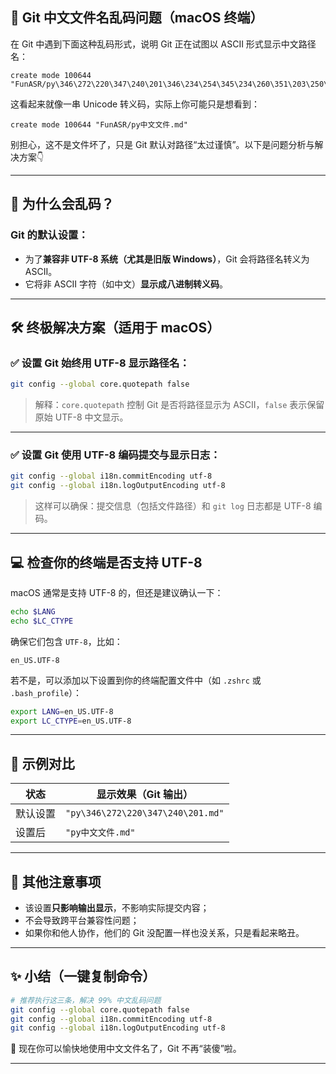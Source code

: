 ## 🧩 Git 中文文件名乱码问题（macOS 终端）

在 Git 中遇到下面这种乱码形式，说明 Git 正在试图以 ASCII 形式显示中文路径名：

```
create mode 100644 "FunASR/py\346\272\220\347\240\201\346\234\254\345\234\260\351\203\250\347\275\262.md"
```

这看起来就像一串 Unicode 转义码，实际上你可能只是想看到：

```
create mode 100644 "FunASR/py中文文件.md"
```

别担心，这不是文件坏了，只是 Git 默认对路径“太过谨慎”。以下是问题分析与解决方案👇

---

## 🧠 为什么会乱码？

### Git 的默认设置：

- 为了**兼容非 UTF-8 系统（尤其是旧版 Windows）**，Git 会将路径名转义为 ASCII。
- 它将非 ASCII 字符（如中文）**显示成八进制转义码**。

---

## 🛠️ 终极解决方案（适用于 macOS）

### ✅ 设置 Git 始终用 UTF-8 显示路径名：

```bash
git config --global core.quotepath false
```

> 解释：`core.quotepath` 控制 Git 是否将路径显示为 ASCII，`false` 表示保留原始 UTF-8 中文显示。

---

### ✅ 设置 Git 使用 UTF-8 编码提交与显示日志：

```bash
git config --global i18n.commitEncoding utf-8
git config --global i18n.logOutputEncoding utf-8
```

> 这样可以确保：提交信息（包括文件路径）和 `git log` 日志都是 UTF-8 编码。

---

## 💻 检查你的终端是否支持 UTF-8

macOS 通常是支持 UTF-8 的，但还是建议确认一下：

```bash
echo $LANG
echo $LC_CTYPE
```

确保它们包含 `UTF-8`，比如：

```
en_US.UTF-8
```

若不是，可以添加以下设置到你的终端配置文件中（如 `.zshrc` 或 `.bash_profile`）：

```bash
export LANG=en_US.UTF-8
export LC_CTYPE=en_US.UTF-8
```

---

## 🎯 示例对比

| 状态         | 显示效果（Git 输出）                                          |
|--------------|---------------------------------------------------------------|
| 默认设置     | `"py\346\272\220\347\240\201.md"`                              |
| 设置后       | `"py中文文件.md"`                                              |

---

## 📌 其他注意事项

- 该设置**只影响输出显示**，不影响实际提交内容；
- 不会导致跨平台兼容性问题；
- 如果你和他人协作，他们的 Git 没配置一样也没关系，只是看起来略丑。

---

## ✨ 小结（一键复制命令）

```bash
# 推荐执行这三条，解决 99% 中文乱码问题
git config --global core.quotepath false
git config --global i18n.commitEncoding utf-8
git config --global i18n.logOutputEncoding utf-8
```

🎉 现在你可以愉快地使用中文文件名了，Git 不再“装傻”啦。

---
